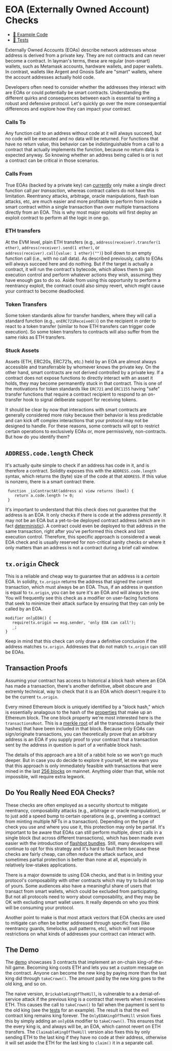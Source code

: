 # EOA (Externally Owned Account) Checks
- [📜 Example Code](./KingOfTheHill.sol)
- [🐞 Tests](../../test/KingOfTheHill.t.sol)

Externally Owned Accounts (EOAs) describe network addresses whose address is derived from a private key. They are not contracts and can never become a contract. In layman's terms, these are regular (non-smart) wallets, such as Metamask accounts, hardware wallets, and paper wallets. In contrast, wallets like Argent and Gnosis Safe are "smart" wallets, where the account addresses actually hold code.

Developers often need to consider whether the addresses they interact with are EOAs or could potentially be smart contracts. Understanding the different quirks and consequences between each is essential to writing a robust and defensive protocol. Let's quickly go over the more consequential differences and explore how they can impact your contract.

### Calls To
Any function call to an address without code at it will always succeed, but no code will be executed and no data will be returned. For functions that have no return value, this behavior can be indistinguishable from a call to a contract that actually implements the function, because no return data is expected anyway. So knowing whether an address being called is or is not a contract can be critical in those scenarios.

### Calls From
True EOAs (backed by a private key) can [currently](https://eips.ethereum.org/EIPS/eip-3074) only make a single direct function call *per transaction*, whereas contract callers do not have this limitation. Reentrancy attacks, arbitrage, oracle manipulations, flash loan attacks, etc, are much easier and more profitable to perform from inside a smart contract within a single transaction than over multiple transactions directly from an EOA. This is why most major exploits will first deploy an exploit contract to perform all the logic in one go.

### ETH transfers
At the EVM level, plain ETH transfers (e.g., `address(receiver).transfer(1 ether)`, `address(receiver).send(1 ether)`, or `address(receiver).call{value: 1 ether}("")`) boil down to an empty function call (i.e., with no call data). As described previously, calls to EOAs will always succeed here and do nothing. But if the target is actually a contract, it will run the contract's bytecode, which allows them to gain execution control and perform whatever actions they wish, assuming they have enough gas to do so. Aside from using this opportunity to perform a reentrancy exploit, the contract could also simpy revert, which might cause your contract to become deadlocked.

### Token Transfers
Some token standards allow for transfer handlers, where they will call a standard function (e.g., `onERC721Received()`) on the recipient in order to react to a token transfer (similar to how ETH transfers can trigger code execution). So some token transfers to contracts will also suffer from the same risks as ETH transfers.

### Stuck Assets
Assets (ETH, ERC20s, ERC721s, etc.) held by an EOA are almost always accessible and transferrable by whomever knows the private key. On the other hand, smart contracts are not derived controlled by a private key. If a contract does not expose functions to directly interact with an asset it holds, they may become permanently stuck in that contract. This is one of the motivations for token standards like `ERC721` and `ERC1155` having "safe" transfer functions that require a contract recipient to respond to an on-transfer hook to signal deliberate support for receiving tokens.

It should be clear by now that interactions with smart contracts are generally considered more risky because their behavior is less predictable and can kick off complex interactions that your protocol may not be designed to handle. For these reasons, some contracts will opt to restrict certain operations to exclusively EOAs or, more permissively, non-contracts. But how do you identify them?

## `ADDRESS.code.length` Check
It's actually quite simple to check if an address has code in it, and is therefore a contract. Solidity exposes this with the `ADDRESS.code.length` syntax, which returns the (byte) size of the code at that `ADDRESS`. If this value is nonzero, there is a smart contract there.

```solidity
 function _isContractAt(address a) view returns (bool) {
    return a.code.length != 0;
 }
 ```

It's important to understand that this check does not guarantee that the address is an EOA. It only checks if there is code at the address *presently*. It may not be an EOA but a yet-to-be deployed contract address (which are in fact [deterministic](../factory-proofs/)). A contract could even be deployed to that address in the same transaction, right after you've performed this check and lost execution control. Therefore, this specific approach is considered a weak EOA check and is usually reserved for non-critical sanity checks or where it only matters than an address is not a contract during a brief call window.

 ## `tx.origin` Check
 This is a reliable and cheap way to guarantee that an address is a *certain* EOA. In solidity, `tx.origin` returns the address that signed the current transaction, which must always be an EOA. Thus, if an address in question is equal to `tx.origin`, you can be sure it's an EOA and will always be one. You will frequently see this check as a modifier on user-facing functions that seek to minimize their attack surface by ensuring that they can only be called by an EOA.
 
 ```solidity
 modifier onlyEOA() {
    require(tx.origin == msg.sender, 'only EOA can call');
    _;
 }
 ```
 
 Keep in mind that this check can only draw a definitive conclusion if the address matches `tx.origin`. Addresses that do not match `tx.origin` can still be EOAs.

 ## Transaction Proofs

 Assuming your contract has access to historical a block hash where an EOA has made a transaction, there's another definitive, albeit obscure and extremly technical, way to check that it is an EOA which doesn't require it to be the current `tx.origin`.

 Every mined Ethereum block is uniquely identified by a "block hash," which is essentially analagous to the hash of the [properties](https://ethereum.org/en/developers/docs/apis/json-rpc/#eth_getblockbyhash) that make up an Ethereum block. The one block property we're most interested here is the `transactionsRoot`. This is a [merkle root](../merkle-proofs/) of all the transactions (actually their hashes) that have been included in that block. Because only EOAs can sign/originate transactions, you can theoretically prove that an arbitrary address is an EOA if you supply proof to your contract that a transaction sent by the address in question is part of a verifiable block hash.
 
 The details of this approach are a bit of a rabbit hole so we won't go much deeper. But in case you do decide to explore it yourself, let me warn you that this approach is only immediately feasible with transactions that were mined in the last [256 blocks](https://docs.soliditylang.org/en/v0.8.17/units-and-global-variables.html#block-and-transaction-properties) on mainnet. Anything older than that, while not impossible, will require extra legwork. 

## Do You Really Need EOA Checks?
These checks are often employed as a security shortcut to mitigate reentrancy, composability attacks (e.g., arbitrage or oracle manipulation), or to just add a speed bump to certain operations (e.g., prventing a contract from minting multiple NFTs in a transaction). Depending on the type of check you use and where you use it, this protection may only be partial. It's important to be aware that EOAs can still perform multiple, direct calls in a single block (but across different transactions), which has been made even easier with the introduction of [flashbot bundles](https://docs.flashbots.net/flashbots-auction/searchers/advanced/understanding-bundles). Still, many developers will continue to opt for this strategy and it's hard to fault them because these checks are fairly cheap, can often reduce the attack surface, and sometimes partial protection is better than none at all, especially in relatively low-stakes applications.

There is a major downside to using EOA checks, and that is in limiting your protocol's composability with other contracts which may try to build on top of yours. Some audiences also have a meaningful share of users that transact from smart wallets, which could be excluded from participating. But not all protocols need to worry about composability, and they may be OK with excluding smart wallet users. It really depends on who you think will be consuming your protocol.

Another point to make is that most attack vectors that EOA checks are used to mitigate can often be better addressed through specific fixes (like reentrancy guards, timelocks, pull patterns, etc), which will not impose restrictions on what kinds of addresses your contract can interact with.

## The Demo
The [demo](./KingOfTheHill.sol) showcases 3 contracts that implement an on-chain king-of-the-hill game. Becoming king costs ETH and lets you set a custom message on the contract. Anyone can become the new king by paying more than the last king did through `takeCrown()`. The amount paid by the new king goes to the old king, and so on.

The naive version, `BrickableKingOfTheHill`, is vulnerable to a a denial-of-service attack if the previous king is a contract that reverts when it receives ETH. This causes the call to `takeCrown()` to fail when the payment is sent to the old king (see the [tests](../../test/KingOfTheHill.t.sol#L48) for an example). The result is that the evil contract king remains king forever. The `OnlyEOAKingOfTheHill` vrsion fixes this by simply adding an `onlyEOA` modifier to `takeCrown()`. This ensures that the every king is, and always will be, an EOA, which cannot revert on ETH transfers. The `ClaimableKingOfTheHill` version also fixes this by only sending ETH to the last king if they have no code at their address, otherwise it will set aside the ETH for the last king to `claim()` it in a separate call.